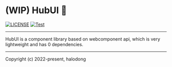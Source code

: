 # (WIP) HubUI 📝
[![LICENSE](https://img.shields.io/github/license/halodong/hub-ui?style=flat-square)](./LICENSE)
[![Test](https://app.travis-ci.com/halodong/hub-ui.svg?branch=main)](https://app.travis-ci.com/github/halodong/hub-ui)

---
HubUI is a component library based on webcomponent api, which is very lightweight and has 0 dependencies.


---
Copyright (c) 2022-present, halodong
